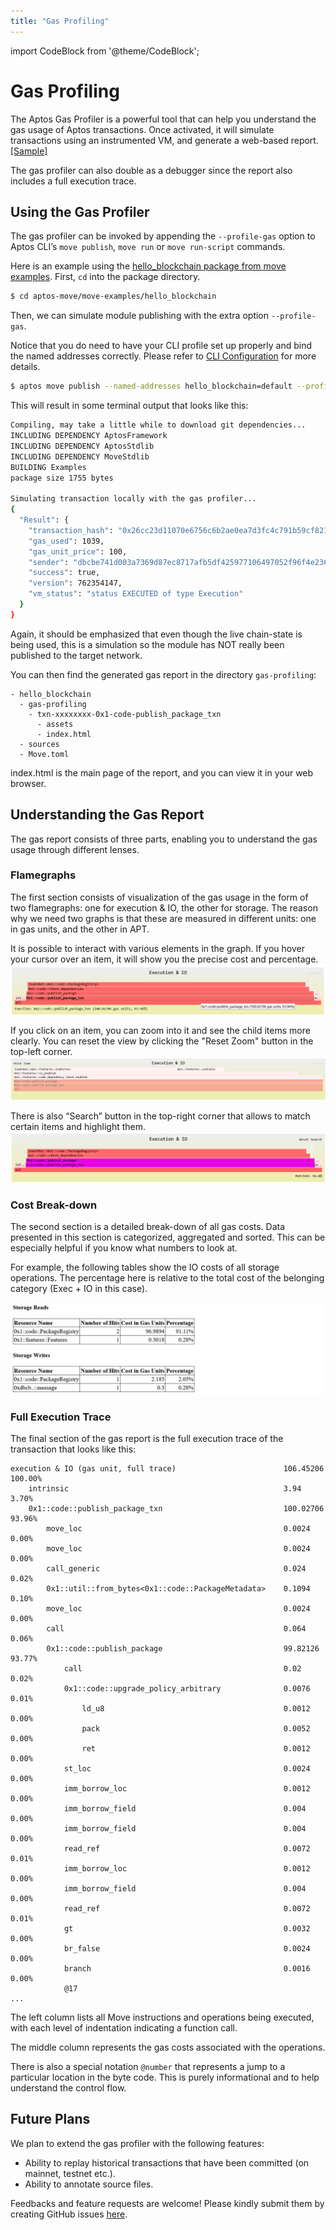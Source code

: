 ```yaml
---
title: "Gas Profiling"
---
```


import CodeBlock from '@theme/CodeBlock';

# Gas Profiling

The Aptos Gas Profiler is a powerful tool that can help you understand the gas usage of Aptos transactions.
Once activated, it will simulate transactions using an instrumented VM, and generate a web-based report. <a href="/gas-profiling/sample-report/index.html" target="_blank">[Sample]</a>

The gas profiler can also double as a debugger since the report also includes a full execution trace.

## Using the Gas Profiler

The gas profiler can be invoked by appending the `--profile-gas` option to Aptos CLI’s `move publish`, `move run` or `move run-script` commands.

Here is an example using the [hello_blockchain package from move examples](https://github.com/aptos-labs/aptos-core/tree/main/aptos-move/move-examples/hello_blockchain). First, `cd` into the package directory.

```bash
$ cd aptos-move/move-examples/hello_blockchain
```

Then, we can simulate module publishing with the extra option `--profile-gas`.

Notice that you do need to have your CLI profile set up properly and bind the named addresses correctly. Please refer to [CLI Configuration](../../tools/aptos-cli/cli-configuration.md) for more details.

```bash
$ aptos move publish --named-addresses hello_blockchain=default --profile-gas
```

This will result in some terminal output that looks like this:

```bash title="Output"
Compiling, may take a little while to download git dependencies...
INCLUDING DEPENDENCY AptosFramework
INCLUDING DEPENDENCY AptosStdlib
INCLUDING DEPENDENCY MoveStdlib
BUILDING Examples
package size 1755 bytes

Simulating transaction locally with the gas profiler...
{
  "Result": {
    "transaction_hash": "0x26cc23d11070e6756c6b2ae0ea7d3fc4c791b59cf821f268ba0f03eebb487543",
    "gas_used": 1039,
    "gas_unit_price": 100,
    "sender": "dbcbe741d003a7369d87ec8717afb5df425977106497052f96f4e236372f7dd5",
    "success": true,
    "version": 762354147,
    "vm_status": "status EXECUTED of type Execution"
  }
}
```

Again, it should be emphasized that even though the live chain-state is being used, this is a simulation so the module has NOT really been published to the target network.

You can then find the generated gas report in the directory `gas-profiling`:

```text title="Directory Layout"
- hello_blockchain
  - gas-profiling
    - txn-xxxxxxxx-0x1-code-publish_package_txn
      - assets
      - index.html
  - sources
  - Move.toml
```

index.html is the main page of the report, and you can view it in your web browser.

## Understanding the Gas Report

The gas report consists of three parts, enabling you to understand the gas usage through different lenses.

### Flamegraphs

The first section consists of visualization of the gas usage in the form of two flamegraphs: one for execution & IO, the other for storage.
The reason why we need two graphs is that these are measured in different units: one in gas units, and the other in APT.

It is possible to interact with various elements in the graph. If you hover your cursor over an item, it will show you the precise cost and percentage.
![gas-profiling-flamegraph-0.png](../../../static/img/docs/gas-profiling-flamegraph-0.png)

If you click on an item, you can zoom into it and see the child items more clearly.
You can reset the view by clicking the "Reset Zoom" button in the top-left corner.
![gas-profiling-flamegraph-1.png](../../../static/img/docs/gas-profiling-flamegraph-1.png)

There is also “Search” button in the top-right corner that allows to match certain items and highlight them.
![gas-profiling-flamegraph-2.png](../../../static/img/docs/gas-profiling-flamegraph-2.png)

### Cost Break-down

The second section is a detailed break-down of all gas costs. Data presented in this section is categorized, aggregated and sorted.
This can be especially helpful if you know what numbers to look at.

For example, the following tables show the IO costs of all storage operations.
The percentage here is relative to the total cost of the belonging category (Exec + IO in this case).

![gas-profiling-cost-break-down-table.png](../../../static/img/docs/gas-profiling-cost-break-down-table.png)

### Full Execution Trace

The final section of the gas report is the full execution trace of the transaction that looks like this:

```
execution & IO (gas unit, full trace)                        106.45206    100.00%
    intrinsic                                                3.94         3.70%
    0x1::code::publish_package_txn                           100.02706    93.96%
        move_loc                                             0.0024       0.00%
        move_loc                                             0.0024       0.00%
        call_generic                                         0.024        0.02%
        0x1::util::from_bytes<0x1::code::PackageMetadata>    0.1094       0.10%
        move_loc                                             0.0024       0.00%
        call                                                 0.064        0.06%
        0x1::code::publish_package                           99.82126     93.77%
            call                                             0.02         0.02%
            0x1::code::upgrade_policy_arbitrary              0.0076       0.01%
                ld_u8                                        0.0012       0.00%
                pack                                         0.0052       0.00%
                ret                                          0.0012       0.00%
            st_loc                                           0.0024       0.00%
            imm_borrow_loc                                   0.0012       0.00%
            imm_borrow_field                                 0.004        0.00%
            imm_borrow_field                                 0.004        0.00%
            read_ref                                         0.0072       0.01%
            imm_borrow_loc                                   0.0012       0.00%
            imm_borrow_field                                 0.004        0.00%
            read_ref                                         0.0072       0.01%
            gt                                               0.0032       0.00%
            br_false                                         0.0024       0.00%
            branch                                           0.0016       0.00%
            @17
...
```

The left column lists all Move instructions and operations being executed, with each level of indentation indicating a function call.

The middle column represents the gas costs associated with the operations.

There is also a special notation `@number` that represents a jump to a particular location in the byte code.
This is purely informational and to help understand the control flow.

## Future Plans

We plan to extend the gas profiler with the following features:

- Ability to replay historical transactions that have been committed (on mainnet, testnet etc.).
- Ability to annotate source files.

Feedbacks and feature requests are welcome! Please kindly submit them by creating GitHub issues [here](https://github.com/aptos-labs/aptos-core/issues).
